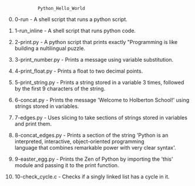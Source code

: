 				Python_Hello_World
0. 0-run - A shell script that runs a python script.

1. 1-run_inline - A shell script that runs python code.

2. 2-print.py - A python script that prints exactly \"Programming is like building a nultilingual puzzle.

3. 3-print_number.py - Prints a message using variable substitution.

4. 4-print_float.py - Prints a float to two decimal points.

5. 5-print_string.py - Prints a string stored in a variable 3 times, followed by the first 9 characters of the string.

6. 6-concat.py - Prints the message 'Welcome to Holberton School!' using strings stored in variables.

7. 7-edges.py - Uses slicing to take sections of strings stored in variables and print them.

8. 8-concat_edges.py - Prints a section of the string 'Python is an interpreted, interactive, object-oriented programming\
 language that combines remarkable power with very clear syntax'.

9. 9-easter_egg.py - Prints the Zen of Python by importing the 'this' module and passing it to the print function.

10. 10-check_cycle.c - Checks if a singly linked list has a cycle in it.
